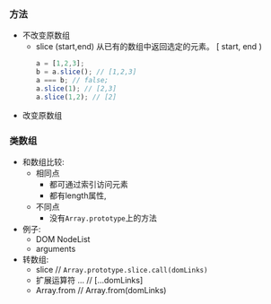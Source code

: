



### 方法

- 不改变原数组
   -  slice (start,end) 从已有的数组中返回选定的元素。 [ start, end )
       ``` javascript
       a = [1,2,3];
       b = a.slice(); // [1,2,3]
       a === b; // false;
       a.slice(1); // [2,3]
       a.slice(1,2); // [2]
       ```
- 改变原数组
  




### 类数组
- 和数组比较: 
   - 相同点
      - 都可通过索引访问元素
      - 都有length属性, 
   - 不同点
      - 没有```Array.prototype```上的方法
- 例子:
   - DOM NodeList
   - arguments
- 转数组: 
   - slice // ```Array.prototype.slice.call(domLinks)```
   - 扩展运算符 ... // [...domLinks]
   - Array.from //  Array.from(domLinks)
